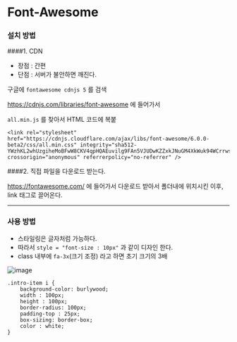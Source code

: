 # Font-Awesome

### 설치 방법

####1. CDN

* 장점 : 간편
* 단점 : 서버가 불안하면 깨진다. 

구글에 `fontawesome cdnjs 5` 를 검색

https://cdnjs.com/libraries/font-awesome 에 들어가서 

`all.min.js` 를 찾아서 HTML 코드에 복붙

```
<link rel="stylesheet" href="https://cdnjs.cloudflare.com/ajax/libs/font-awesome/6.0.0-beta2/css/all.min.css" integrity="sha512-YWzhKL2whUzgiheMoBFwW8CKV4qpHQAEuvilg9FAn5VJUDwKZZxkJNuGM4XkWuk94WCrrwslk8yWNGmY1EduTA==" crossorigin="anonymous" referrerpolicy="no-referrer" />
```

####2. 직접 파일을 다운로드 받는다. 

https://fontawesome.com/ 에 들어가서 다운로드 받아서 폴더내에 위치시킨 이후, link 태그로 끌어온다. 


---
### 사용 방법

* 스타일링은 글자처럼 가능하다. 
* 따라서 `style = "font-size : 10px"` 과 같이 디자인 한다. 
* class 내부에 `fa-3x`(크기 조정) 라고 하면 초기 크기의 3배

![image](https://user-images.githubusercontent.com/63600953/136138820-76bb28f5-9ffb-4a15-b447-238ca61b901c.png)

```
.intro-item i {
    background-color: burlywood;
    width : 100px;
    height : 100px;
    border-radius: 100px; 
    padding-top : 25px;
    box-sizing: border-box;
    color : white;
}
```